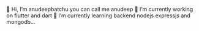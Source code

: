 👋 Hi, I’m anudeepbatchu
you can call me anudeep
👀 I’m currently working on flutter and dart
🌱 I’m currently learning backend nodejs expressjs and mongodb...
